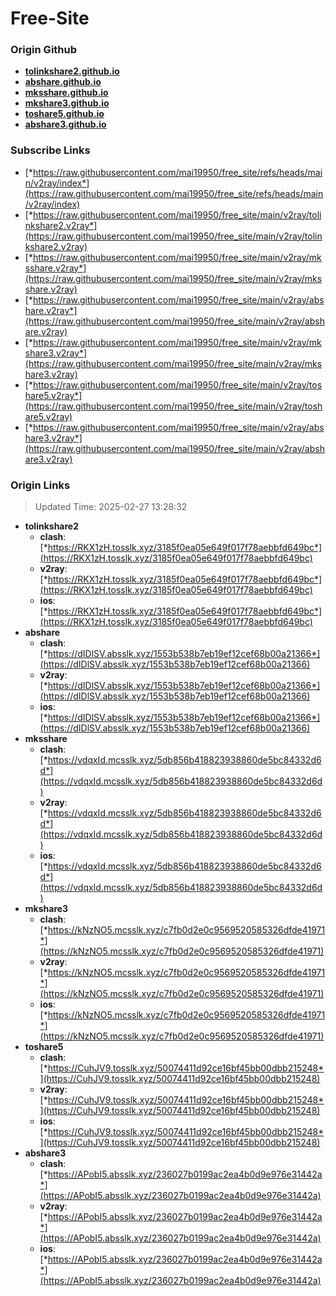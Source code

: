 # Free-Site

### Origin Github

- [**tolinkshare2.github.io**](https://github.com/tolinkshare2/tolinkshare2.github.io)
- [**abshare.github.io**](https://github.com/abshare/abshare.github.io)
- [**mksshare.github.io**](https://github.com/mksshare/mksshare.github.io)
- [**mkshare3.github.io**](https://github.com/mkshare3/mkshare3.github.io)
- [**toshare5.github.io**](https://github.com/toshare5/toshare5.github.io)
- [**abshare3.github.io**](https://github.com/abshare3/abshare3.github.io)

### Subscribe Links

- [*https://raw.githubusercontent.com/mai19950/free_site/refs/heads/main/v2ray/index*](https://raw.githubusercontent.com/mai19950/free_site/refs/heads/main/v2ray/index)
- [*https://raw.githubusercontent.com/mai19950/free_site/main/v2ray/tolinkshare2.v2ray*](https://raw.githubusercontent.com/mai19950/free_site/main/v2ray/tolinkshare2.v2ray)
- [*https://raw.githubusercontent.com/mai19950/free_site/main/v2ray/mksshare.v2ray*](https://raw.githubusercontent.com/mai19950/free_site/main/v2ray/mksshare.v2ray)
- [*https://raw.githubusercontent.com/mai19950/free_site/main/v2ray/abshare.v2ray*](https://raw.githubusercontent.com/mai19950/free_site/main/v2ray/abshare.v2ray)
- [*https://raw.githubusercontent.com/mai19950/free_site/main/v2ray/mkshare3.v2ray*](https://raw.githubusercontent.com/mai19950/free_site/main/v2ray/mkshare3.v2ray)
- [*https://raw.githubusercontent.com/mai19950/free_site/main/v2ray/toshare5.v2ray*](https://raw.githubusercontent.com/mai19950/free_site/main/v2ray/toshare5.v2ray)
- [*https://raw.githubusercontent.com/mai19950/free_site/main/v2ray/abshare3.v2ray*](https://raw.githubusercontent.com/mai19950/free_site/main/v2ray/abshare3.v2ray)

### Origin Links

> Updated Time: 2025-02-27 13:28:32

- **tolinkshare2**
  - **clash**: [*https://RKX1zH.tosslk.xyz/3185f0ea05e649f017f78aebbfd649bc*](https://RKX1zH.tosslk.xyz/3185f0ea05e649f017f78aebbfd649bc)
  - **v2ray**: [*https://RKX1zH.tosslk.xyz/3185f0ea05e649f017f78aebbfd649bc*](https://RKX1zH.tosslk.xyz/3185f0ea05e649f017f78aebbfd649bc)
  - **ios**: [*https://RKX1zH.tosslk.xyz/3185f0ea05e649f017f78aebbfd649bc*](https://RKX1zH.tosslk.xyz/3185f0ea05e649f017f78aebbfd649bc)
- **abshare**
  - **clash**: [*https://dIDlSV.absslk.xyz/1553b538b7eb19ef12cef68b00a21366*](https://dIDlSV.absslk.xyz/1553b538b7eb19ef12cef68b00a21366)
  - **v2ray**: [*https://dIDlSV.absslk.xyz/1553b538b7eb19ef12cef68b00a21366*](https://dIDlSV.absslk.xyz/1553b538b7eb19ef12cef68b00a21366)
  - **ios**: [*https://dIDlSV.absslk.xyz/1553b538b7eb19ef12cef68b00a21366*](https://dIDlSV.absslk.xyz/1553b538b7eb19ef12cef68b00a21366)
- **mksshare**
  - **clash**: [*https://vdqxId.mcsslk.xyz/5db856b418823938860de5bc84332d6d*](https://vdqxId.mcsslk.xyz/5db856b418823938860de5bc84332d6d)
  - **v2ray**: [*https://vdqxId.mcsslk.xyz/5db856b418823938860de5bc84332d6d*](https://vdqxId.mcsslk.xyz/5db856b418823938860de5bc84332d6d)
  - **ios**: [*https://vdqxId.mcsslk.xyz/5db856b418823938860de5bc84332d6d*](https://vdqxId.mcsslk.xyz/5db856b418823938860de5bc84332d6d)
- **mkshare3**
  - **clash**: [*https://kNzNO5.mcsslk.xyz/c7fb0d2e0c9569520585326dfde41971*](https://kNzNO5.mcsslk.xyz/c7fb0d2e0c9569520585326dfde41971)
  - **v2ray**: [*https://kNzNO5.mcsslk.xyz/c7fb0d2e0c9569520585326dfde41971*](https://kNzNO5.mcsslk.xyz/c7fb0d2e0c9569520585326dfde41971)
  - **ios**: [*https://kNzNO5.mcsslk.xyz/c7fb0d2e0c9569520585326dfde41971*](https://kNzNO5.mcsslk.xyz/c7fb0d2e0c9569520585326dfde41971)
- **toshare5**
  - **clash**: [*https://CuhJV9.tosslk.xyz/50074411d92ce16bf45bb00dbb215248*](https://CuhJV9.tosslk.xyz/50074411d92ce16bf45bb00dbb215248)
  - **v2ray**: [*https://CuhJV9.tosslk.xyz/50074411d92ce16bf45bb00dbb215248*](https://CuhJV9.tosslk.xyz/50074411d92ce16bf45bb00dbb215248)
  - **ios**: [*https://CuhJV9.tosslk.xyz/50074411d92ce16bf45bb00dbb215248*](https://CuhJV9.tosslk.xyz/50074411d92ce16bf45bb00dbb215248)
- **abshare3**
  - **clash**: [*https://APobI5.absslk.xyz/236027b0199ac2ea4b0d9e976e31442a*](https://APobI5.absslk.xyz/236027b0199ac2ea4b0d9e976e31442a)
  - **v2ray**: [*https://APobI5.absslk.xyz/236027b0199ac2ea4b0d9e976e31442a*](https://APobI5.absslk.xyz/236027b0199ac2ea4b0d9e976e31442a)
  - **ios**: [*https://APobI5.absslk.xyz/236027b0199ac2ea4b0d9e976e31442a*](https://APobI5.absslk.xyz/236027b0199ac2ea4b0d9e976e31442a)

